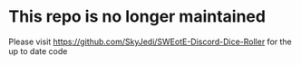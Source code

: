 # This repo is no longer maintained
Please visit https://github.com/SkyJedi/SWEotE-Discord-Dice-Roller for the up to date code
